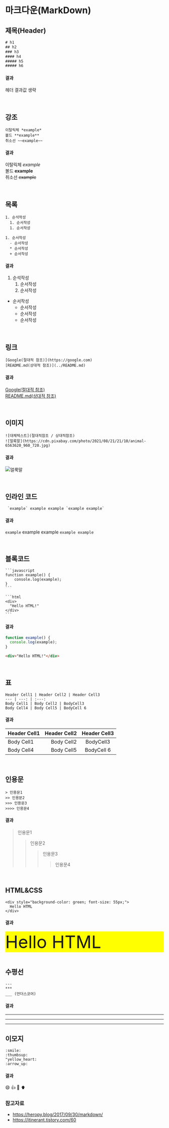 # 마크다운(MarkDown)

## 제목(Header)

```HTML
# h1
## h2
### h3
#### h4
##### h5
##### h6
```

#### 결과

헤더 결과값 생략

<br>

## 강조

```
이탈릭체 *example*
볼드 **example**
취소선 ~~example~~
```

#### 결과

이탈릭체 _example_ <br />
볼드 **example** <br />
취소선 ~~example~~ <br />

<br>

## 목록

```
1. 순석작성
  1. 순서작성
  1. 순서작성

1. 순서작성
  - 순서작성
  * 순서작성
  + 순서작성
```

#### 결과

1. 순석작성
   1. 순서작성
   1. 순서작성

- 순서작성
  - 순서작성
  * 순서작성
  - 순서작성

<br>

## 링크

```
[Google(절대적 참조)](https://google.com)
[README.md(상대적 참조)](../README.md)
```

#### 결과

[Google(절대적 참조)](https://google.com) <br />
[README.md(상대적 참조)](../README.md)

<br>

## 이미지

```
![대체텍스트](절대적참조 / 상대적참조)
![얼룩말](https://cdn.pixabay.com/photo/2021/08/21/21/10/animal-6563620_960_720.jpg)
```

#### 결과

![얼룩말](https://cdn.pixabay.com/photo/2021/08/21/21/10/animal-6563620_960_720.jpg)

<br>

## 인라인 코드

```
 `example` example example `example example`
```

#### 결과

`example` example example `example example`

<br>

## 블록코드

````
```javascript
function example() {
    console.log(example);
}
```

```html
<div>
  "Hello HTML!"
</div>
```
````

#### 결과

```javascript
function example() {
  console.log(example);
}
```

```html
<div>"Hello HTML!"</div>
```

<br>

## 표

```
Header Cell1 | Header Cell2 | Header Cell3
--- | ---: | :---:
Body Cell1 | Body Cell2 | BodyCell3
Body Cell4 | Body Cell5 | BodyCell 6
```

#### 결과

| Header Cell1 | Header Cell2 | Header Cell3 |
| ------------ | -----------: | :----------: |
| Body Cell1   |   Body Cell2 |  BodyCell3   |
| Body Cell4   |   Body Cell5 |  BodyCell 6  |

<br>

## 인용문

```
> 인용문1
>> 인용문2
>>> 인용문3
>>>> 인용문4

```

#### 결과

> 인용문1
>
> > 인용문2
> >
> > > 인용문3
> > >
> > > > 인용문4

<br>

## HTML&CSS

```
<div style="background-color: green; font-size: 55px;">
  Hello HTML
</div>
```

#### 결과

<div style="background-color: yellow; font-size: 55px;">
  Hello HTML
</div>

<br>

## 수평선

```
---
***
___ (언더스코어)
```

#### 결과

---

---

---

## 이모지

```
:smile:
:thumbsup:
"yellow_heart:
:arrow_up:
```

#### 결과

:smile:
:thumbsup:
:yellow_heart:
:arrow_up:

### 참고자료

- https://heropy.blog/2017/09/30/markdown/
- https://itinerant.tistory.com/60
